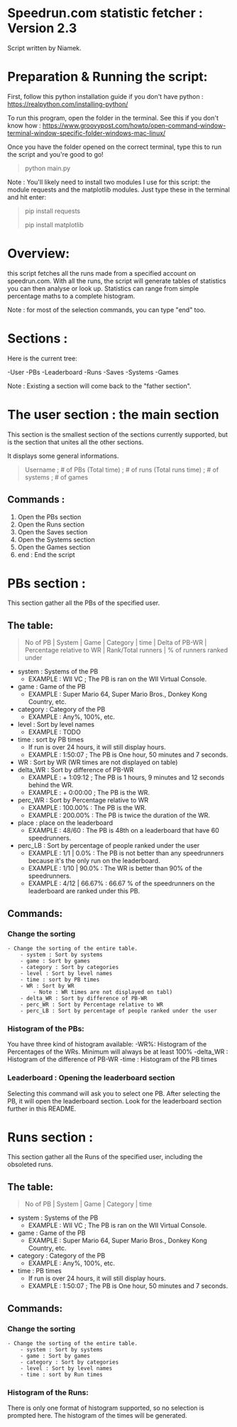# Speedrun.com statistic fetcher : Version 2.3
Script written by Niamek.

# Preparation & Running the script:
First, follow this python installation guide if you don't have python : https://realpython.com/installing-python/

To run this program, open the folder in the terminal. See this if you don't know how : https://www.groovypost.com/howto/open-command-window-terminal-window-specific-folder-windows-mac-linux/


Once you have the folder opened on the correct terminal, type this to run the script and you're good to go!
>python main.py

Note : You'll likely need to install two modules I use for this script: the module requests and the matplotlib modules. Just type these in the terminal and hit enter:
>pip install requests
>
>pip install matplotlib

# Overview:
this script fetches all the runs made from a specified account on speedrun.com. With all the runs, the script will generate tables of statistics you can then analyse or look up. Statistics can range from simple percentage maths to a complete histogram.

Note : for most of the selection commands, you can type "end" too.

# Sections :
Here is the current tree:

-User
    -PBs
        -Leaderboard
    -Runs
    -Saves
    -Systems
    -Games

Note : Existing a section will come back to the "father section". 


# The user section : the main section
This section is the smallest section of the sections currently supported, but is the section that unites all the other sections.

It displays some general informations.
>Username ; # of PBs (Total time) ; # of runs (Total runs time) ; # of systems ; # of games

## Commands :
1. Open the PBs section
2. Open the Runs section
3. Open the Saves section
4. Open the Systems section
5. Open the Games section
6. end : End the script



# PBs section :
This section gather all the PBs of the specified user.

## The table:
> No of PB | System | Game | Category | time | Delta of PB-WR | Percentage relative to WR | Rank/Total runners | % of runners ranked under

- system : Systems of the PB
    - EXAMPLE : WII VC ; The PB is ran on the WII Virtual Console. 
- game : Game of the PB
    - EXAMPLE : Super Mario 64, Super Mario Bros., Donkey Kong Country, etc.
- category : Category of the PB
    - EXAMPLE : Any%, 100%, etc.
- level : Sort by level names
    - EXAMPLE : TODO
- time : sort by PB times
    - If run is over 24 hours, it will still display hours.
    - EXAMPLE : 1:50:07 ; The PB is One hour, 50 minutes and 7 seconds.
- WR : Sort by WR (WR times are not displayed on table)
- delta_WR : Sort by difference of PB-WR
    - EXAMPLE : + 1:09:12 ; The PB is 1 hours, 9 minutes and 12 seconds behind the WR.
    - EXAMPLE : + 0:00:00 ; The PB is the WR.
- perc_WR : Sort by Percentage relative to WR
    - EXAMPLE : 100.00% : The PB is the WR.
    - EXAMPLE : 200.00% : The PB is twice the duration of the WR.
- place : place on the leaderboard
    - EXAMPLE : 48/60 : The PB is 48th on a leaderboard that have 60 speedrunners.
- perc_LB : Sort by percentage of people ranked under the user
    - EXAMPLE : 1/1 | 0.0% : The PB is not better than any speedrunners because it's the only run on the leaderboard.
    - EXAMPLE : 1/10 | 90.0% : The WR is better than 90% of the speedrunners.
    - EXAMPLE : 4/12 | 66.67% : 66.67 % of the speedrunners on the leaderboard are ranked under this PB.



## Commands:
### Change the sorting
    - Change the sorting of the entire table.
        - system : Sort by systems
        - game : Sort by games
        - category : Sort by categories
        - level : Sort by level names
        - time : sort by PB times
        - WR : Sort by WR 
            - Note : WR times are not displayed on tabl)
        - delta_WR : Sort by difference of PB-WR
        - perc_WR : Sort by Percentage relative to WR
        - perc_LB : Sort by percentage of people ranked under the user

### Histogram of the PBs:
You have three kind of histogram available:
-WR%: Histogram of the Percentages of the WRs. Minimum will always be at least 100%
-delta_WR : Histogram of the difference of PB-WR
-time : Histogram of the PB times

### Leaderboard : Opening the leaderboard section
Selecting this command will ask you to select one PB. After selecting the PB, it will open the leaderboard section. Look for the leaderboard section further in this README.

# Runs section :
This section gather all the Runs of the specified user, including the obsoleted runs.

## The table:
> No of PB | System | Game | Category | time

- system : Systems of the PB
    - EXAMPLE : WII VC ; The PB is ran on the WII Virtual Console. 
- game : Game of the PB
    - EXAMPLE : Super Mario 64, Super Mario Bros., Donkey Kong Country, etc.
- category : Category of the PB
    - EXAMPLE : Any%, 100%, etc.
- time : PB times
    - If run is over 24 hours, it will still display hours.
    - EXAMPLE : 1:50:07 ; The PB is One hour, 50 minutes and 7 seconds.


## Commands:
### Change the sorting
    - Change the sorting of the entire table.
        - system : Sort by systems
        - game : Sort by games
        - category : Sort by categories
        - level : Sort by level names
        - time : sort by Run times

### Histogram of the Runs:
There is only one format of histogram supported, so no selection is prompted here. The histogram of the times will be generated.



